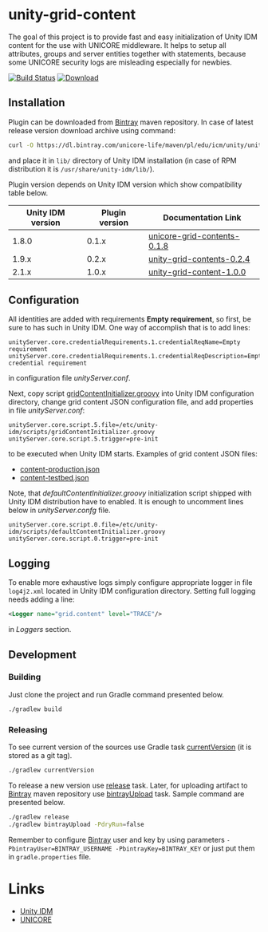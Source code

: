 # unity-grid-content

The goal of this project is to provide fast and easy initialization of Unity IDM content for the use with UNICORE
middleware. It helps to setup all attributes, groups and server entities together with statements, because some UNICORE
security logs are misleading especially for newbies.

[![Build Status](https://travis-ci.org/unicore-life/unity-grid-content.svg?branch=master)](https://travis-ci.org/unicore-life/unity-grid-content)
[![Download](https://api.bintray.com/packages/unicore-life/maven/unity-grid-content/images/download.svg)](https://bintray.com/unicore-life/maven/unity-grid-content/_latestVersion)

## Installation

Plugin can be downloaded from [Bintray](https://bintray.com/unicore-life/maven) maven repository.
In case of latest release version download archive using command:

```bash
curl -O https://dl.bintray.com/unicore-life/maven/pl/edu/icm/unity/unity-grid-content/1.0.0/unity-grid-content-1.0.0.jar
```

and place it in `lib/` directory of Unity IDM installation
(in case of RPM distribution it is `/usr/share/unity-idm/lib/`).

Plugin version depends on Unity IDM version which show compatibility table below.

| Unity IDM version | Plugin version | Documentation Link |
| --- | --- | --- |
| 1.8.0 | 0.1.x | [unicore-grid-contents-0.1.8](https://github.com/unicore-life/unity-grid-content/blob/unicore-grid-contents-0.1.8/README.md) |
| 1.9.x | 0.2.x | [unity-grid-contents-0.2.4](https://github.com/unicore-life/unity-grid-content/blob/unity-grid-contents-0.2.4/README.md) |
| 2.1.x | 1.0.x | [unity-grid-content-1.0.0](https://github.com/unicore-life/unity-grid-content/blob/unity-grid-content-1.0.0/README.md) |

## Configuration

All identities are added with requirements **Empty requirement**, so first, be sure to has such in Unity IDM.
One way of accomplish that is to add lines:

```properties
unityServer.core.credentialRequirements.1.credentialReqName=Empty requirement
unityServer.core.credentialRequirements.1.credentialReqDescription=Empty credential requirement
```

in configuration file *unityServer.conf*.

Next, copy script [gridContentInitializer.groovy](scripts/gridContentInitializer.groovy) into Unity IDM configuration 
directory, change grid content JSON configuration file, and add properties in file *unityServer.conf*:

```properties
unityServer.core.script.5.file=/etc/unity-idm/scripts/gridContentInitializer.groovy
unityServer.core.script.5.trigger=pre-init
```

to be executed when Unity IDM starts. Examples of grid content JSON files:

* [content-production.json](scripts/content-production.json)
* [content-testbed.json](scripts/content-testbed.json)

Note, that *defaultContentInitializer.groovy* initialization script shipped with Unity IDM distribution have to enabled.
It is enough to uncomment lines below in *unityServer.confg* file.

```properties
unityServer.core.script.0.file=/etc/unity-idm/scripts/defaultContentInitializer.groovy
unityServer.core.script.0.trigger=pre-init
```

## Logging

To enable more exhaustive logs simply configure appropriate logger in file `log4j2.xml` located in Unity IDM 
configuration directory. Setting full logging needs adding a line:

```xml
<Logger name="grid.content" level="TRACE"/>
```

in *Loggers* section.

## Development

### Building

Just clone the project and run Gradle command presented below.

```bash
./gradlew build
```

### Releasing

To see current version of the sources use Gradle task
[currentVersion](http://axion-release-plugin.readthedocs.io/en/latest/configuration/tasks.html#currentversion)
(it is stored as a git tag).

```bash
./gradlew currentVersion
```

To release a new version use
[release](http://axion-release-plugin.readthedocs.io/en/latest/configuration/tasks.html#release) task.
Later, for uploading artifact to [Bintray](https://dl.bintray.com/unicore-life/maven) maven repository
use [bintrayUpload](https://github.com/novoda/bintray-release) task.
Sample command are presented below.

```bash
./gradlew release
./gradlew bintrayUpload -PdryRun=false
```

Remember to configure [Bintray](https://bintray.com) user and key by using parameters
`-PbintrayUser=BINTRAY_USERNAME -PbintrayKey=BINTRAY_KEY` or just put them in `gradle.properties` file.

# Links

* [Unity IDM](http://unity-idm.eu)
* [UNICORE](http://unicore.eu)
